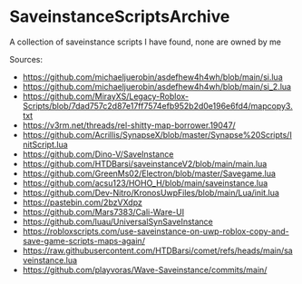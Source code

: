 # SaveinstanceScriptsArchive
A collection of saveinstance scripts I have found, none are owned by me

Sources:
- https://github.com/michaeljuerobin/asdefhew4h4wh/blob/main/si.lua
- https://github.com/michaeljuerobin/asdefhew4h4wh/blob/main/si_2.lua
- https://github.com/MirayXS/Legacy-Roblox-Scripts/blob/7dad757c2d87e17ff7574efb952b2d0e196e6fd4/mapcopy3.txt
- https://v3rm.net/threads/rel-shitty-map-borrower.19047/
- https://github.com/Acrillis/SynapseX/blob/master/Synapse%20Scripts/InitScript.lua
- https://github.com/Dino-V/SaveInstance
- https://github.com/HTDBarsi/saveinstanceV2/blob/main/main.lua
- https://github.com/GreenMs02/Electron/blob/master/Savegame.lua
- https://github.com/acsu123/HOHO_H/blob/main/saveinstance.lua
- https://github.com/Dev-Nitro/KronosUwpFiles/blob/main/Lua/init.lua
- https://pastebin.com/2bzVXdpz
- https://github.com/Mars7383/Cali-Ware-UI
- https://github.com/luau/UniversalSynSaveInstance
- https://robloxscripts.com/use-saveinstance-on-uwp-roblox-copy-and-save-game-scripts-maps-again/
- https://raw.githubusercontent.com/HTDBarsi/comet/refs/heads/main/saveinstance.lua
- https://github.com/playvoras/Wave-Saveinstance/commits/main/

